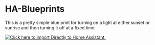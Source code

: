 # HA-Blueprints

This is a pretty simple blue print for turning on a light at either sunset or sunrise and then turning it off at a fixed time.

[![Click here to import Directly to Home Assistant.](upload://uJnkHdHBO1uq3MmSbHui1P7hhng.svg)](https://my.home-assistant.io/redirect/blueprint_import/?blueprint_url=https%3A%2F%2Fgithub.com%2Fchickey%2FHA-Blueprints%2Fblob%2Fmain%2Flight-on-sunset-sunrise-off-time.yaml)
